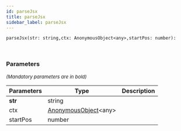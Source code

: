 ```yaml
---
id: parseJsx
title: parseJsx
sidebar_label: parseJsx
---
```


```tsx
parseJsx(str: string,ctx: AnonymousObject<any>,startPos: number): 
```
<br/>



### Parameters

<font size="2"><i>(Mandatory parameters are in bold)</i></font>

| Parameters | Type | Description |
| --------- | ---- | ----------- |
| **str** | string |  |
| ctx | [AnonymousObject](/framework-api/interfaces/AnonymousObject.md)<any\> |  |
| startPos | number |  |
